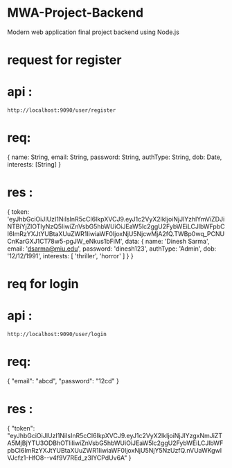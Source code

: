 # MWA-Project-Backend
Modern web application final project backend using Node.js

# request for register
# api : 
    http://localhost:9090/user/register
# req:
{
    name: String,
    email: String,
    password: String,
    authType: String,
    dob: Date,
    interests: [String]
}

# res : 
{
  token: 'eyJhbGciOiJIUzI1NiIsInR5cCI6IkpXVCJ9.eyJ1c2VyX2lkIjoiNjJlYzhlYmViZDJiNTBiYjZlOTIyNzQ5IiwiZnVsbG5hbWUiOiJEaW5lc2ggU2FybWEiLCJlbWFpbCI6ImRzYXJtYUBtaXUuZWR1IiwiaWF0IjoxNjU5NjcwMjA2fQ.TWBp0wq_PCNUCnKarGXJ1CT78w5-pgJW_eNkus1bFiM',
  data: {
    name: 'Dinesh Sarma',
    email: 'dsarma@miu.edu',
    password: 'dinesh123',
    authType: 'Admin',
    dob: '12/12/1991',
    interests: [ 'thriller', 'horror' ]
  }
}

# req for login
# api : 
    http://localhost:9090/user/login
# req: 
{
    "email": "abcd",
    "password": "12cd"
}

# res : 
{
    "token": "eyJhbGciOiJIUzI1NiIsInR5cCI6IkpXVCJ9.eyJ1c2VyX2lkIjoiNjJlYzgxNmJiZTA5MjBjYTU3ODBhOTliIiwiZnVsbG5hbWUiOiJEaW5lc2ggU2FybWEiLCJlbWFpbCI6ImRzYXJtYUBtaXUuZWR1IiwiaWF0IjoxNjU5NjY5NzUzfQ.nVUaWKgwlVJcfz1-HfO8--v4f9V7REd_z3IYCPdUv6A"
}